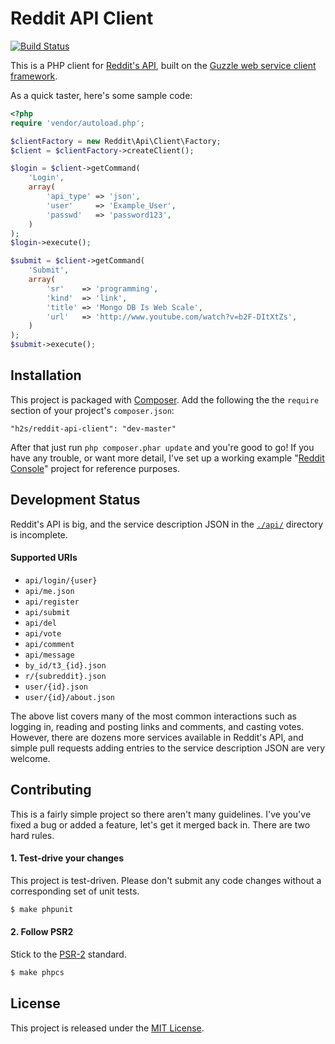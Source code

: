 Reddit API Client
=================

[![Build Status](https://secure.travis-ci.org/zetaphor/reddit-api-client.png)](http://travis-ci.org/hnrysmth/reddit-api-client)

This is a PHP client for [Reddit's API](http://www.reddit.com/dev/api), built on
the [Guzzle web service client framework](http://docs.guzzlephp.org/en/latest/).

As a quick taster, here's some sample code:

```php
<?php
require 'vendor/autoload.php';

$clientFactory = new Reddit\Api\Client\Factory;
$client = $clientFactory->createClient();

$login = $client->getCommand(
    'Login',
    array(
        'api_type' => 'json',
        'user'     => 'Example_User',
        'passwd'   => 'password123',
    )
);
$login->execute();

$submit = $client->getCommand(
    'Submit',
    array(
        'sr'    => 'programming',
        'kind'  => 'link',
        'title' => 'Mongo DB Is Web Scale',
        'url'   => 'http://www.youtube.com/watch?v=b2F-DItXtZs',
    )
);
$submit->execute();
```

Installation
------------

This project is packaged with [Composer](http://getcomposer.org/). Add the
following the the `require` section of your project's `composer.json`:

    "h2s/reddit-api-client": "dev-master"

After that just run `php composer.phar update` and you're good to go! If you
have any trouble, or want more detail, I've set up a working example "[Reddit
Console](https://github.com/hnrysmth/reddit-console)" project for reference purposes.

Development Status
------------------

Reddit's API is big, and the service description JSON in the
[`./api/`](https://github.com/hnrysmth/reddit-api-client/tree/master/api) directory
is incomplete.

#### Supported URIs

* `api/login/{user}`
* `api/me.json`
* `api/register`
* `api/submit`
* `api/del`
* `api/vote`
* `api/comment`
* `api/message`
* `by_id/t3_{id}.json`
* `r/{subreddit}.json`
* `user/{id}.json`
* `user/{id}/about.json`

The above list covers many of the most common interactions such as logging in,
reading and posting links and comments, and casting votes. However, there are
dozens more services available in Reddit's API, and simple pull requests adding
entries to the service description JSON are very welcome.

Contributing
------------

This is a fairly simple project so there aren't many guidelines. I've you've
fixed a bug or added a feature, let's get it merged back in. There are two hard
rules.

#### 1. Test-drive your changes

This project is test-driven. Please don't submit any code changes without a
corresponding set of unit tests.

```bash
$ make phpunit
```

#### 2. Follow PSR2

Stick to the [PSR-2](https://github.com/php-fig/fig-standards/blob/master/accepted/PSR-2-coding-style-guide.md)
standard.

```bash
$ make phpcs
```

License
-------

This project is released under the [MIT License].

[MIT License]: http://www.opensource.org/licenses/MIT
